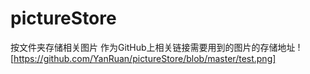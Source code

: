 # pictureStore
按文件夹存储相关图片
作为GitHub上相关链接需要用到的图片的存储地址
![https://github.com/YanRuan/pictureStore/blob/master/test.png]
